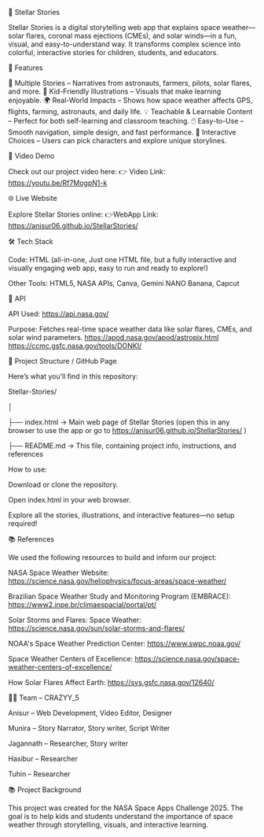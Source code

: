 🌟 Stellar Stories

Stellar Stories is a digital storytelling web app that explains space weather—solar flares, coronal mass ejections (CMEs), and solar winds—in a fun, visual, and easy-to-understand way.
It transforms complex science into colorful, interactive stories for children, students, and educators.

🚀 Features

   📖 Multiple Stories – Narratives from astronauts, farmers, pilots, solar flares, and more.
   🎨 Kid-Friendly Illustrations – Visuals that make learning enjoyable.
   🌍 Real-World Impacts – Shows how space weather affects GPS, flights, farming, astronauts, and daily life.
   💡 Teachable & Learnable Content – Perfect for both self-learning and classroom teaching.
   🖱️ Easy-to-Use – Smooth navigation, simple design, and fast performance.
   🧩 Interactive Choices – Users can pick characters and explore unique storylines.

🎥 Video Demo

Check out our project video here:
👉 Video Link: https://youtu.be/Rf7MogpN1-k

🌐 Live Website

Explore Stellar Stories online: 
👉WebApp Link: https://anisur06.github.io/StellarStories/

🛠️ Tech Stack

Code: HTML (all-in-one, Just one HTML file, but a fully interactive and visually engaging web app, easy to run and ready to explore!)

Other Tools: HTML5, NASA APIs, Canva, Gemini NANO Banana, Capcut

🔗 API

API Used: https://api.nasa.gov/

Purpose: Fetches real-time space weather data like solar flares, CMEs, and solar wind parameters.
         https://apod.nasa.gov/apod/astropix.html 
         https://ccmc.gsfc.nasa.gov/tools/DONKI/


📂 Project Structure / GitHub Page

Here’s what you’ll find in this repository:

Stellar-Stories/

│

├── index.html       → Main web page of Stellar Stories (open this in any browser to use the app or go to https://anisur06.github.io/StellarStories/ )

├── README.md        → This file, containing project info, instructions, and references

How to use:

Download or clone the repository.

Open index.html in your web browser.

Explore all the stories, illustrations, and interactive features—no setup required!


📚 References

We used the following resources to build and inform our project:

NASA Space Weather Website: https://science.nasa.gov/heliophysics/focus-areas/space-weather/

Brazilian Space Weather Study and Monitoring Program (EMBRACE): https://www2.inpe.br/climaespacial/portal/pt/

Solar Storms and Flares: Space Weather: https://science.nasa.gov/sun/solar-storms-and-flares/

NOAA's Space Weather Prediction Center: https://www.swpc.noaa.gov/

Space Weather Centers of Excellence: https://science.nasa.gov/space-weather-centers-of-excellence/

How Solar Flares Affect Earth: https://svs.gsfc.nasa.gov/12640/


👨‍💻 Team – CRAZYY_5

Anisur – Web Development, Video Editor, Designer

Munira – Story Narrator, Story writer, Script Writer

Jagannath – Researcher, Story writer

Hasibur – Researcher

Tuhin – Researcher


📚 Project Background

This project was created for the NASA Space Apps Challenge 2025.
The goal is to help kids and students understand the importance of space weather through storytelling, visuals, and interactive learning.
